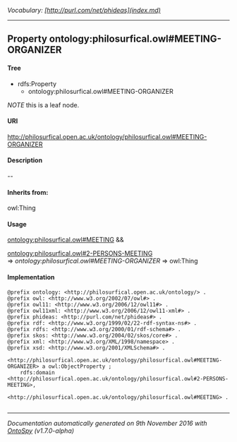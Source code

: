 _Vocabulary: [http://purl.com/net/phideas](index.md)_ 

---	
	




    


## Property ontology:philosurfical.owl#MEETING-ORGANIZER


#### Tree

* rdfs:Property
    * ontology:philosurfical.owl#MEETING-ORGANIZER





*NOTE* this is a leaf node.


#### URI
http://philosurfical.open.ac.uk/ontology/philosurfical.owl#MEETING-ORGANIZER

#### Description
--


#### Inherits from:
owl:Thing



#### Usage


[ontology:philosurfical.owl#MEETING](class-ontologyphilosurficalowlmeeting.md) &amp;&amp;  

[ontology:philosurfical.owl#2-PERSONS-MEETING](class-ontologyphilosurficalowl2-persons-meeting.md) 
=&gt;&nbsp;_ontology:philosurfical.owl#MEETING-ORGANIZER_&nbsp;=&gt;&nbsp;owl:Thing

#### Implementation
```
@prefix ontology: <http://philosurfical.open.ac.uk/ontology/> .
@prefix owl: <http://www.w3.org/2002/07/owl#> .
@prefix owl11: <http://www.w3.org/2006/12/owl11#> .
@prefix owl11xml: <http://www.w3.org/2006/12/owl11-xml#> .
@prefix phideas: <http://purl.com/net/phideas#> .
@prefix rdf: <http://www.w3.org/1999/02/22-rdf-syntax-ns#> .
@prefix rdfs: <http://www.w3.org/2000/01/rdf-schema#> .
@prefix skos: <http://www.w3.org/2004/02/skos/core#> .
@prefix xml: <http://www.w3.org/XML/1998/namespace> .
@prefix xsd: <http://www.w3.org/2001/XMLSchema#> .

<http://philosurfical.open.ac.uk/ontology/philosurfical.owl#MEETING-ORGANIZER> a owl:ObjectProperty ;
    rdfs:domain <http://philosurfical.open.ac.uk/ontology/philosurfical.owl#2-PERSONS-MEETING>,
        <http://philosurfical.open.ac.uk/ontology/philosurfical.owl#MEETING> .


```










---

_Documentation automatically generated on 9th November 2016 with [OntoSpy](http://ontospy.readthedocs.org/ "Open") (v1.7.0-alpha)_